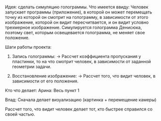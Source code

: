 Идея: сделать симуляцию голограммы.
Что имеется ввиду:
Человек запускает программы (приложение), в которой он может перемещать точку из которой он смотрит на голограмму, в зависимости от этого изображение, которой он видит пересчитвается, и он видит условно трехмерное изображение. Симулируется голограмма Денисюка, поэтому свет, которым освещевается голограмма, не меняет свое положение. 

Шаги работы проекта:
1. Запись голограммы:
    -> Рассчет коэффициента пропускания у пластинки, то на что смотрит человек, в зависимости от заданной геометрии задачи.

2. Восстановление изображение:
    -> Рассчет того, что видит человек, в зависимости от его положения.

Кто что делает:
Арина:
Весь пункт 1

Влад:
Сначала делает визуализацию (картинка + перемещение камеры)

Рассчет того, что видит человек делает тот, кто быстрее справился со своей частью.